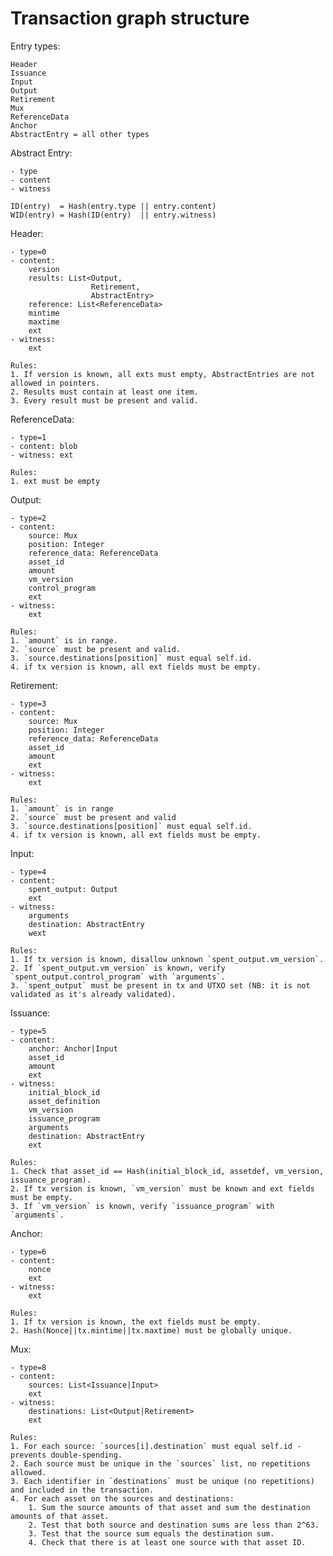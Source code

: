 # Transaction graph structure


Entry types:
    
    Header
    Issuance
    Input
    Output
    Retirement
    Mux
    ReferenceData
    Anchor
    AbstractEntry = all other types

Abstract Entry:

    - type
    - content
    - witness
        
    ID(entry)  = Hash(entry.type || entry.content)
    WID(entry) = Hash(ID(entry)  || entry.witness)

Header:
    
    - type=0
    - content:
        version
        results: List<Output,
                      Retirement,
                      AbstractEntry>
        reference: List<ReferenceData>
        mintime
        maxtime
        ext
    - witness:
        ext
    
    Rules:
    1. If version is known, all exts must empty, AbstractEntries are not allowed in pointers.
    2. Results must contain at least one item.
    3. Every result must be present and valid.

ReferenceData:
    
    - type=1
    - content: blob
    - witness: ext
    
    Rules:
    1. ext must be empty

Output:
    
    - type=2
    - content:
        source: Mux
        position: Integer
        reference_data: ReferenceData
        asset_id
        amount
        vm_version
        control_program
        ext
    - witness:
        ext
        
    Rules:
    1. `amount` is in range.
    2. `source` must be present and valid.
    3. `source.destinations[position]` must equal self.id.
    4. if tx version is known, all ext fields must be empty.

Retirement:

    - type=3
    - content:
        source: Mux
        position: Integer
        reference_data: ReferenceData
        asset_id
        amount
        ext
    - witness:
        ext
        
    Rules:
    1. `amount` is in range
    2. `source` must be present and valid
    3. `source.destinations[position]` must equal self.id.
    4. if tx version is known, all ext fields must be empty.

Input:
    
    - type=4
    - content:
        spent_output: Output
        ext
    - witness:
        arguments
        destination: AbstractEntry
        wext
    
    Rules:
    1. If tx version is known, disallow unknown `spent_output.vm_version`.
    2. If `spent_output.vm_version` is known, verify `spent_output.control_program` with `arguments`.
    3. `spent_output` must be present in tx and UTXO set (NB: it is not validated as it's already validated).

Issuance:
    
    - type=5
    - content:
        anchor: Anchor|Input
        asset_id
        amount
        ext
    - witness:
        initial_block_id
        asset_definition
        vm_version
        issuance_program
        arguments
        destination: AbstractEntry
        ext
    
    Rules:
    1. Check that asset_id == Hash(initial_block_id, assetdef, vm_version, issuance_program).
    2. If tx version is known, `vm_version` must be known and ext fields must be empty.
    3. If `vm_version` is known, verify `issuance_program` with `arguments`.

Anchor:
    
    - type=6
    - content:
        nonce
        ext
    - witness:
        ext
    
    Rules: 
    1. If tx version is known, the ext fields must be empty.
    2. Hash(Nonce||tx.mintime||tx.maxtime) must be globally unique.


Mux:

    - type=8
    - content:
        sources: List<Issuance|Input>
        ext
    - witness:
        destinations: List<Output|Retirement>
        ext
        
    Rules:
    1. For each source: `sources[i].destination` must equal self.id - prevents double-spending.
    2. Each source must be unique in the `sources` list, no repetitions allowed.
    3. Each identifier in `destinations` must be unique (no repetitions) and included in the transaction.
    4. For each asset on the sources and destinations:
        1. Sum the source amounts of that asset and sum the destination amounts of that asset.
        2. Test that both source and destination sums are less than 2^63.
        3. Test that the source sum equals the destination sum.
        4. Check that there is at least one source with that asset ID.











